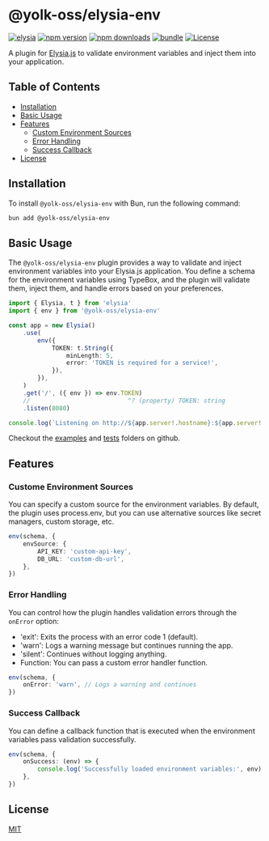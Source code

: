# @yolk-oss/elysia-env

[![elysia][elysia-src]][elysia-href]
[![npm version][npm-version-src]][npm-version-href]
[![npm downloads][npm-downloads-src]][npm-downloads-href]
[![bundle][bundle-src]][bundle-href]
[![License][license-src]][license-href]

A plugin for [Elysia.js](https://elysiajs.com) to validate environment variables and inject them into your application.

## Table of Contents

-   [Installation](#installation)
-   [Basic Usage](#basic-usage)
-   [Features](#features)
    -   [Custom Environment Sources](#custom-environment-sources)
    -   [Error Handling](#error-handling)
    -   [Success Callback](#success-callback)
-   [License](#license)

## Installation

To install `@yolk-oss/elysia-env` with Bun, run the following command:

```bash
bun add @yolk-oss/elysia-env
```

## Basic Usage

The `@yolk-oss/elysia-env` plugin provides a way to validate and inject environment variables into your Elysia.js application.
You define a schema for the environment variables using TypeBox, and the plugin will validate them, inject them, and handle errors based on your preferences.

```ts
import { Elysia, t } from 'elysia'
import { env } from '@yolk-oss/elysia-env'

const app = new Elysia()
    .use(
        env({
            TOKEN: t.String({
                minLength: 5,
                error: 'TOKEN is required for a service!',
            }),
        }),
    )
    .get('/', ({ env }) => env.TOKEN)
    //                           ^? (property) TOKEN: string
    .listen(8080)

console.log(`Listening on http://${app.server!.hostname}:${app.server!.port}`)
```

Checkout the [examples](./examples) and [tests](./tests) folders on github.

## Features

### Custome Environment Sources

You can specify a custom source for the environment variables.
By default, the plugin uses process.env, but you can use alternative sources like secret managers, custom storage, etc.

```ts
env(schema, {
    envSource: {
        API_KEY: 'custom-api-key',
        DB_URL: 'custom-db-url',
    },
})
```

### Error Handling

You can control how the plugin handles validation errors through the `onError` option:

-   'exit': Exits the process with an error code 1 (default).
-   'warn': Logs a warning message but continues running the app.
-   'silent': Continues without logging anything.
-   Function: You can pass a custom error handler function.

```ts
env(schema, {
    onError: 'warn', // Logs a warning and continues
})
```

### Success Callback

You can define a callback function that is executed when the environment variables pass validation successfully.

```ts
env(schema, {
    onSuccess: (env) => {
        console.log('Successfully loaded environment variables:', env)
    },
})
```

## License

[MIT](LICENSE)

<!-- Badges -->

[elysia-src]: https://img.shields.io/badge/%F0%9F%A6%8A-f6f8fa?style=flat-square&label=elysia&labelColor=f06292
[elysia-href]: https://elysiajs.com/
[npm-version-src]: https://img.shields.io/npm/v/@yolk-oss/elysia-env?style=flat-square&labelColor=EFEBE8&color=F4BB29
[npm-version-href]: https://npmjs.com/package/@yolk-oss/elysia-env
[npm-downloads-src]: https://img.shields.io/npm/dm/@yolk-oss/elysia-env?style=flat-square&labelColor=EFEBE8&color=F4BB29
[npm-downloads-href]: https://npmjs.com/package/@yolk-oss/elysia-env
[bundle-src]: https://img.shields.io/bundlephobia/minzip/@yolk-oss/elysia-env?style=flat-square&labelColor=EFEBE8&color=F4BB29&label=bundlephobia
[bundle-href]: https://bundlephobia.com/result?p=@yolk-oss/elysia-env
[license-src]: https://img.shields.io/github/license/yolk-oss/elysia-env.svg?style=flat-square&labelColor=EFEBE8&color=F4BB29
[license-href]: https://github.com/yolk-oss/elysia-plugin/blob/main/LICENSE
